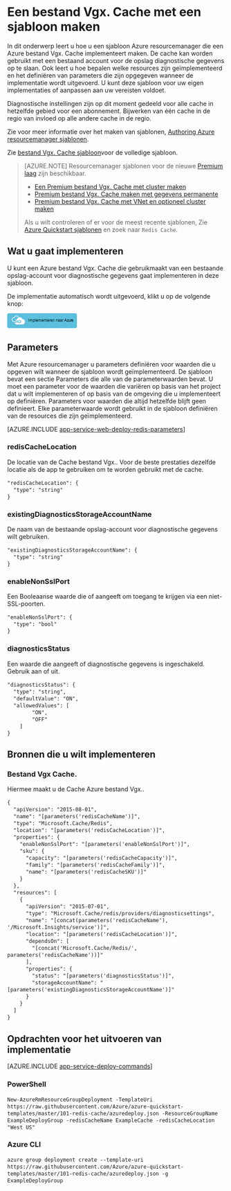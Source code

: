 <properties 
    pageTitle="Inrichten van een bestand Vgx. Cache | Microsoft Azure" 
    description="Resourcemanager Azure-sjabloon gebruiken om te implementeren van een Azure bestand Vgx. Cache." 
    services="app-service" 
    documentationCenter="" 
    authors="steved0x" 
    manager="douge" 
    editor=""/>

<tags 
    ms.service="cache" 
    ms.workload="web" 
    ms.tgt_pltfrm="cache-redis" 
    ms.devlang="na" 
    ms.topic="article" 
    ms.date="09/27/2016" 
    ms.author="sdanie"/>

# <a name="create-a-redis-cache-using-a-template"></a>Een bestand Vgx. Cache met een sjabloon maken

In dit onderwerp leert u hoe u een sjabloon Azure resourcemanager die een Azure bestand Vgx. Cache implementeert maken. De cache kan worden gebruikt met een bestaand account voor de opslag diagnostische gegevens op te slaan. Ook leert u hoe bepalen welke resources zijn geïmplementeerd en het definiëren van parameters die zijn opgegeven wanneer de implementatie wordt uitgevoerd. U kunt deze sjabloon voor uw eigen implementaties of aanpassen aan uw vereisten voldoet.

Diagnostische instellingen zijn op dit moment gedeeld voor alle cache in hetzelfde gebied voor een abonnement. Bijwerken van één cache in de regio van invloed op alle andere cache in de regio.

Zie voor meer informatie over het maken van sjablonen, [Authoring Azure resourcemanager sjablonen](../resource-group-authoring-templates.md).

Zie [bestand Vgx. Cache sjabloon](https://github.com/Azure/azure-quickstart-templates/blob/master/101-redis-cache/azuredeploy.json)voor de volledige sjabloon.

>[AZURE.NOTE] Resourcemanager sjablonen voor de nieuwe [Premium laag](cache-premium-tier-intro.md) zijn beschikbaar. 
>
>-    [Een Premium bestand Vgx. Cache met cluster maken](https://azure.microsoft.com/documentation/templates/201-redis-premium-cluster-diagnostics/)
>-    [Premium bestand Vgx. Cache maken met gegevens permanente](https://azure.microsoft.com/documentation/templates/201-redis-premium-persistence/)
>-    [Premium bestand Vgx. Cache met VNet en optioneel cluster maken](https://azure.microsoft.com/documentation/templates/201-redis-premium-vnet-cluster-diagnostics/)
>
>Als u wilt controleren of er voor de meest recente sjablonen, Zie [Azure Quickstart sjablonen](https://azure.microsoft.com/documentation/templates/) en zoek naar `Redis Cache`.

## <a name="what-you-will-deploy"></a>Wat u gaat implementeren

U kunt een Azure bestand Vgx. Cache die gebruikmaakt van een bestaande opslag-account voor diagnostische gegevens gaat implementeren in deze sjabloon.

De implementatie automatisch wordt uitgevoerd, klikt u op de volgende knop:

[![Implementeren naar Azure](./media/cache-redis-cache-arm-provision/deploybutton.png)](https://portal.azure.com/#create/Microsoft.Template/uri/https%3A%2F%2Fraw.githubusercontent.com%2FAzure%2Fazure-quickstart-templates%2Fmaster%2F101-redis-cache%2Fazuredeploy.json)

## <a name="parameters"></a>Parameters

Met Azure resourcemanager u parameters definiëren voor waarden die u opgeven wilt wanneer de sjabloon wordt geïmplementeerd. De sjabloon bevat een sectie Parameters die alle van de parameterwaarden bevat.
U moet een parameter voor de waarden die variëren op basis van het project dat u wilt implementeren of op basis van de omgeving die u implementeert op definiëren. Parameters voor waarden die altijd hetzelfde blijft geen definieert. Elke parameterwaarde wordt gebruikt in de sjabloon definiëren van de resources die zijn geïmplementeerd. 


[AZURE.INCLUDE [app-service-web-deploy-redis-parameters](../../includes/cache-deploy-parameters.md)]

### <a name="rediscachelocation"></a>redisCacheLocation

De locatie van de Cache bestand Vgx.. Voor de beste prestaties dezelfde locatie als de app te gebruiken om te worden gebruikt met de cache.

    "redisCacheLocation": {
      "type": "string"
    }

### <a name="existingdiagnosticsstorageaccountname"></a>existingDiagnosticsStorageAccountName

De naam van de bestaande opslag-account voor diagnostische gegevens wilt gebruiken. 

    "existingDiagnosticsStorageAccountName": {
      "type": "string"
    }

### <a name="enablenonsslport"></a>enableNonSslPort

Een Booleaanse waarde die of aangeeft om toegang te krijgen via een niet-SSL-poorten.

    "enableNonSslPort": {
      "type": "bool"
    }

### <a name="diagnosticsstatus"></a>diagnosticsStatus

Een waarde die aangeeft of diagnostische gegevens is ingeschakeld. Gebruik aan of uit.

    "diagnosticsStatus": {
      "type": "string",
      "defaultValue": "ON",
      "allowedValues": [
            "ON",
            "OFF"
        ]
    }
    
## <a name="resources-to-deploy"></a>Bronnen die u wilt implementeren

### <a name="redis-cache"></a>Bestand Vgx Cache.

Hiermee maakt u de Cache Azure bestand Vgx..

    {
      "apiVersion": "2015-08-01",
      "name": "[parameters('redisCacheName')]",
      "type": "Microsoft.Cache/Redis",
      "location": "[parameters('redisCacheLocation')]",
      "properties": {
        "enableNonSslPort": "[parameters('enableNonSslPort')]",
        "sku": {
          "capacity": "[parameters('redisCacheCapacity')]",
          "family": "[parameters('redisCacheFamily')]",
          "name": "[parameters('redisCacheSKU')]"
        }
      },
      "resources": [
        {
          "apiVersion": "2015-07-01",
          "type": "Microsoft.Cache/redis/providers/diagnosticsettings",
          "name": "[concat(parameters('redisCacheName'), '/Microsoft.Insights/service')]",
          "location": "[parameters('redisCacheLocation')]",
          "dependsOn": [
            "[concat('Microsoft.Cache/Redis/', parameters('redisCacheName'))]"
          ],
          "properties": {
            "status": "[parameters('diagnosticsStatus')]",
            "storageAccountName": "[parameters('existingDiagnosticsStorageAccountName')]"
          }
        }
      ]
    }



## <a name="commands-to-run-deployment"></a>Opdrachten voor het uitvoeren van implementatie

[AZURE.INCLUDE [app-service-deploy-commands](../../includes/app-service-deploy-commands.md)] 

### <a name="powershell"></a>PowerShell

    New-AzureRmResourceGroupDeployment -TemplateUri https://raw.githubusercontent.com/Azure/azure-quickstart-templates/master/101-redis-cache/azuredeploy.json -ResourceGroupName ExampleDeployGroup -redisCacheName ExampleCache -redisCacheLocation "West US"

### <a name="azure-cli"></a>Azure CLI

    azure group deployment create --template-uri https://raw.githubusercontent.com/Azure/azure-quickstart-templates/master/101-redis-cache/azuredeploy.json -g ExampleDeployGroup


